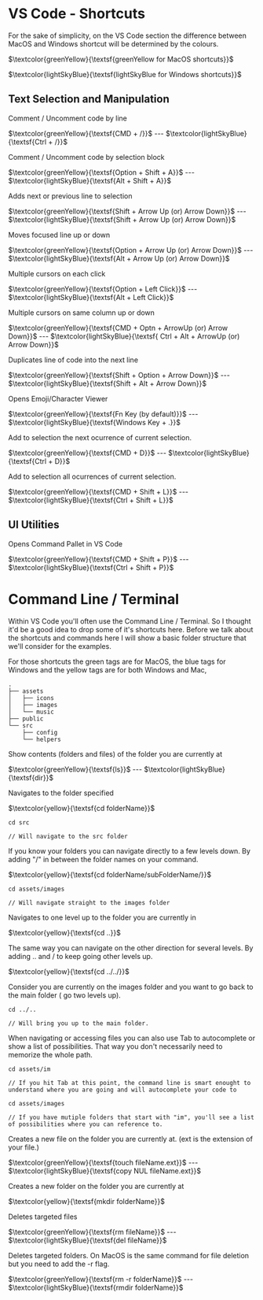 # VS Code - Shortcuts

For the sake of simplicity, on the VS Code section the difference between MacOS and Windows shortcut will be determined by the colours.

$\textcolor{greenYellow}{\textsf{greenYellow for MacOS shortcuts}}$

$\textcolor{lightSkyBlue}{\textsf{lightSkyBlue for Windows shortcuts}}$

## Text Selection and Manipulation

Comment / Uncomment code by line

$\textcolor{greenYellow}{\textsf{CMD + /}}$ --- $\textcolor{lightSkyBlue}{\textsf{Ctrl + /}}$

Comment / Uncomment code by selection block

$\textcolor{greenYellow}{\textsf{Option + Shift + A}}$ --- $\textcolor{lightSkyBlue}{\textsf{Alt + Shift + A}}$

Adds next or previous line to selection

$\textcolor{greenYellow}{\textsf{Shift + Arrow Up (or) Arrow Down}}$ --- $\textcolor{lightSkyBlue}{\textsf{Shift + Arrow Up (or) Arrow Down}}$

Moves focused line up or down

$\textcolor{greenYellow}{\textsf{Option + Arrow Up (or) Arrow Down}}$ --- $\textcolor{lightSkyBlue}{\textsf{Alt + Arrow Up (or) Arrow Down}}$

Multiple cursors on each click

$\textcolor{greenYellow}{\textsf{Option + Left Click}}$ --- $\textcolor{lightSkyBlue}{\textsf{Alt + Left Click}}$

Multiple cursors on same column up or down

$\textcolor{greenYellow}{\textsf{CMD + Optn + ArrowUp (or) Arrow Down}}$ --- $\textcolor{lightSkyBlue}{\textsf{ Ctrl + Alt + ArrowUp (or) Arrow Down}}$

Duplicates line of code into the next line

$\textcolor{greenYellow}{\textsf{Shift + Option + Arrow Down}}$ --- $\textcolor{lightSkyBlue}{\textsf{Shift + Alt + Arrow Down}}$

Opens Emoji/Character Viewer

$\textcolor{greenYellow}{\textsf{Fn Key (by default)}}$ --- $\textcolor{lightSkyBlue}{\textsf{Windows Key + .}}$

Add to selection the next ocurrence of current selection.

$\textcolor{greenYellow}{\textsf{CMD + D}}$ --- $\textcolor{lightSkyBlue}{\textsf{Ctrl + D}}$

Add to selection all ocurrences of current selection.

$\textcolor{greenYellow}{\textsf{CMD + Shift + L}}$ --- $\textcolor{lightSkyBlue}{\textsf{Ctrl + Shift + L}}$

## UI Utilities

Opens Command Pallet in VS Code

$\textcolor{greenYellow}{\textsf{CMD + Shift + P}}$ --- $\textcolor{lightSkyBlue}{\textsf{Ctrl + Shift + P}}$

# Command Line / Terminal

Within VS Code you'll often use the Command Line / Terminal. So I thought it'd be a good idea to drop some of it's shortcuts here. Before we talk about the shortcuts and commands here I will show a basic folder structure that we'll consider for the examples.

For those shortcuts the green tags are for MacOS, the blue tags for Windows and the yellow tags are for both Windows and Mac,

```
.
├── assets
│   ├── icons
│   ├── images
│   └── music
├── public
└── src
    ├── config
    └── helpers
```

Show contents (folders and files) of the folder you are currently at

$\textcolor{greenYellow}{\textsf{ls}}$ --- $\textcolor{lightSkyBlue}{\textsf{dir}}$

Navigates to the folder specified

$\textcolor{yellow}{\textsf{cd folderName}}$

```
cd src

// Will navigate to the src folder
```

If you know your folders you can navigate directly to a few levels down. By adding "/" in between the folder names on your command.

$\textcolor{yellow}{\textsf{cd folderName/subFolderName/}}$

```
cd assets/images

// Will navigate straight to the images folder
```

Navigates to one level up to the folder you are currently in

$\textcolor{yellow}{\textsf{cd ..}}$

The same way you can navigate on the other direction for several levels. By adding .. and / to keep going other levels up.

$\textcolor{yellow}{\textsf{cd ../../}}$

Consider you are currently on the images folder and you want to go back to the main folder ( go two levels up).

```
cd ../..

// Will bring you up to the main folder.
```

When navigating or accessing files you can also use Tab to autocomplete or show a list of possibilities. That way you don't necessarily need to memorize the whole path.

```
cd assets/im

// If you hit Tab at this point, the command line is smart enought to understand where you are going and will autocomplete your code to

cd assets/images

// If you have mutiple folders that start with "im", you'll see a list of possibilities where you can reference to.
```

Creates a new file on the folder you are currently at. (ext is the extension of your file.)

$\textcolor{greenYellow}{\textsf{touch fileName.ext}}$ --- $\textcolor{lightSkyBlue}{\textsf{copy NUL fileName.ext}}$

Creates a new folder on the folder you are currently at

$\textcolor{yellow}{\textsf{mkdir folderName}}$

Deletes targeted files

$\textcolor{greenYellow}{\textsf{rm fileName}}$ --- $\textcolor{lightSkyBlue}{\textsf{del fileName}}$

Deletes targeted folders. On MacOS is the same command for file deletion but you need to add the -r flag.

$\textcolor{greenYellow}{\textsf{rm -r folderName}}$ --- $\textcolor{lightSkyBlue}{\textsf{rmdir folderName}}$

<!--
$\textcolor{greenYellow}{\textsf{}}$
 -
